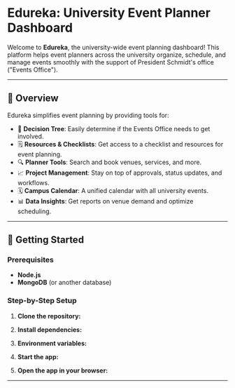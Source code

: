 #  Edureka: University Event Planner Dashboard

Welcome to **Edureka**, the university-wide event planning dashboard! This platform helps event planners across the university organize, schedule, and manage events smoothly with the support of President Schmidt's office ("Events Office").

---

## 📝 Overview

Edureka simplifies event planning by providing tools for:

- 📌 **Decision Tree**: Easily determine if the Events Office needs to get involved.
- 🗒️ **Resources & Checklists**: Get access to a checklist and resources for event planning.
- 🔍 **Planner Tools**: Search and book venues, services, and more.
- 📈 **Project Management**: Stay on top of approvals, status updates, and workflows.
- 🗓️ **Campus Calendar**: A unified calendar with all university events.
- 📊 **Data Insights**: Get reports on venue demand and optimize scheduling.

---

## 🚀 Getting Started

### Prerequisites

- **Node.js**
- **MongoDB** (or another database)

### Step-by-Step Setup

1. **Clone the repository:**


2. **Install dependencies:**

    
3. **Environment variables:**

   
5. **Start the app:**


6. **Open the app in your browser:**


---
